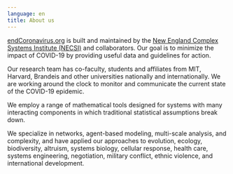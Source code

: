 ```yaml
---
language: en
title: About us
---
```


[endCoronavirus.org](http://localhost:8888/) is built and maintained by the [New England Complex Systems Institute (NECSI)](https://necsi.edu/) and collaborators. Our goal is to minimize the impact of COVID-19 by providing useful data and guidelines for action.

Our research team has co-faculty, students and affiliates from MIT, Harvard, Brandeis and other universities nationally and internationally. We are working around the clock to monitor and communicate the current state of the COVID-19 epidemic.

We employ a range of mathematical tools designed for systems with many interacting components in which traditional statistical assumptions break down.

We specialize in networks, agent-based modeling, multi-scale analysis, and complexity, and have applied our approaches to evolution, ecology, biodiversity, altruism, systems biology, cellular response, health care, systems engineering, negotiation, military conflict, ethnic violence, and international development.
